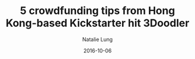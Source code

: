---
layout: post
title: 5 crowdfunding tips from Hong Kong-based Kickstarter hit 3Doodler
date: 2016-10-06
author: Natalie Lung
categories: work
short_description: JMSC2003 Online Journalism
external_url: https://natlungfy.wordpress.com/2016/10/06/3doodler-kickstarter-tips/
---